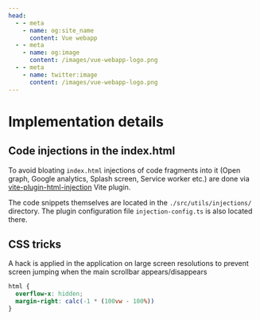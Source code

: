 ```yaml
---
head:
  - - meta
    - name: og:site_name
      content: Vue webapp
  - - meta
    - name: og:image
      content: /images/vue-webapp-logo.png
  - - meta
    - name: twitter:image
      content: /images/vue-webapp-logo.png
---
```


# Implementation details

## Code injections in the index.html

To avoid bloating `index.html` injections of code fragments into it (Open graph, Google analytics, Splash screen, Service worker etc.) are done via [vite-plugin-html-injection](https://github.com/altrusl/vite-plugin-html-injection/) Vite plugin.

The code snippets themselves are located in the `./src/utils/injections/` directory. The plugin configuration file `injection-config.ts` is also located there.

## CSS tricks

A hack is applied in the application on large screen resolutions to prevent screen jumping when the main scrollbar appears/disappears

```css
html {
  overflow-x: hidden;
  margin-right: calc(-1 * (100vw - 100%))
}
```